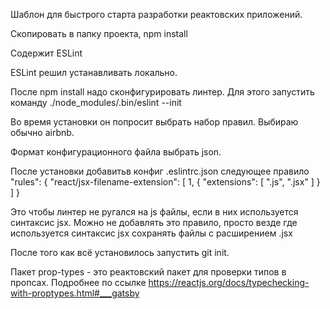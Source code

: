Шаблон для быстрого старта разработки реактовских приложений. 

Скопировать в папку проекта, npm install

Содержит ESLint


ESLint решил устанавливать локально. 

После npm install надо сконфигурировать линтер. Для этого запустить команду
./node_modules/.bin/eslint --init

Во время установки он попросит выбрать набор правил. Выбираю обычно airbnb. 

Формат конфигурационного файла выбрать json.

После установки добавитьв конфиг .eslintrc.json следующее правило
"rules": {
    "react/jsx-filename-extension": [
        1,
        {
            "extensions": [
                ".js",
                ".jsx"
            ]
        }
    ]
}

Это чтобы линтер не ругался на js файлы, если в них используется синтаксис jsx. Можно не добавлять это правило, просто везде где используется синтаксис jsx сохранять файлы с расширением .jsx 


После того как всё установилось запустить git init.


Пакет prop-types - это реактовский пакет для проверки типов в пропсах. Подробнее по ссылке
https://reactjs.org/docs/typechecking-with-proptypes.html#___gatsby







